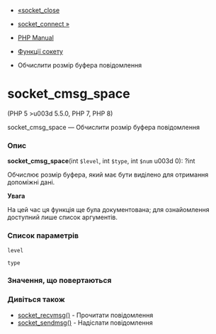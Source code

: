 - [«socket_close](function.socket-close.md)
- [socket_connect »](function.socket-connect.md)

- [PHP Manual](index.md)
- [Функції сокету](ref.sockets.md)
- Обчислити розмір буфера повідомлення

# socket_cmsg_space

(PHP 5 \>u003d 5.5.0, PHP 7, PHP 8)

socket_cmsg_space — Обчислити розмір буфера повідомлення

### Опис

**socket_cmsg_space**(int `$level`, int `$type`, int `$num` u003d 0): ?int

Обчислює розмір буфера, який має бути виділено для отримання
допоміжні дані.

**Увага**

На цей час ця функція ще була документована; для
ознайомлення доступний лише список аргументів.

### Список параметрів

`level`

`type`

### Значення, що повертаються

### Дивіться також

- [socket_recvmsg()](function.socket-recvmsg.md) - Прочитати
повідомлення
- [socket_sendmsg()](function.socket-sendmsg.md) - Надіслати
повідомлення
